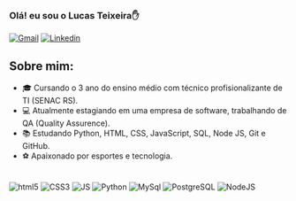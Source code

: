 
### Olá! eu sou o Lucas Teixeira✋

[![Gmail](https://img.shields.io/badge/Gmail-D14836?style=for-the-badge&logo=gmail&logoColor=white)](https://mail.google.com/mail/u/0/#inbox?compose=DmwnWrRttWWlvMJfmpnDKMlcThkklssLdJKkKMtlxdvSGlTFwWChDzkpHKSwwxGcxcqHkXFbglwL)
[![Linkedin](https://img.shields.io/badge/LinkedIn-0077B5?style=for-the-badge&logo=linkedin&logoColor=white)](https://www.linkedin.com/in/lucas-teixeira-cardoso-7971112b6//)



## Sobre mim:
- 🎓 Cursando o 3 ano do ensino médio com técnico profisionalizante de TI (SENAC RS).
- 💻 Atualmente estagiando em uma empresa de software, trabalhando de QA (Quality Assurence).
- 📚 Estudando Python, HTML, CSS, JavaScript, SQL, Node JS, Git e GitHub.
- ⚽ Apaixonado por esportes e tecnologia.
 

<div><br>
    <img align="center" alt="html5" src="https://img.shields.io/badge/HTML5-E34F26?style=for-the-badge&logo=html5&logoColor=white"/>
    <img align="center" alt="CSS3" src="https://img.shields.io/badge/CSS3-1572B6?style=for-the-badge&logo=css3&logoColor=white"/>
    <img align="center" alt="JS" src="https://img.shields.io/badge/JavaScript-323330?style=for-the-badge&logo=javascript&logoColor=F7DF1E"/>
    <img align="center" alt="Python" src="https://img.shields.io/badge/Python-14354C?style=for-the-badge&logo=python&logoColor=white"/>
    <img align="center" alt="MySql" src="https://img.shields.io/badge/MySQL-00000F?style=for-the-badge&logo=mysql&logoColor=white"/>
    <img align="center" alt="PostgreSQL" src="https://img.shields.io/badge/PostgreSQL-316192?style=for-the-badge&logo=postgresql&logoColor=white"/>
    <img align="center" alt="NodeJS" src="https://img.shields.io/badge/Node.js-43853D?style=for-the-badge&logo=node.js&logoColor=white"/>

</div>
